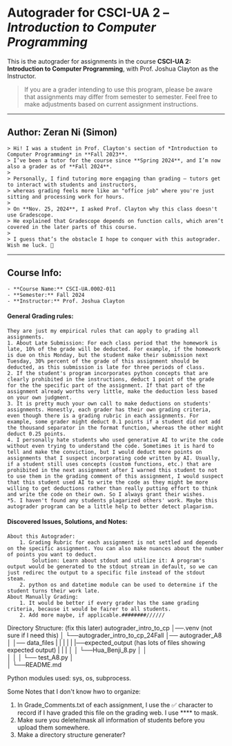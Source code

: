 # Autograder for CSCI-UA 2 – *Introduction to Computer Programming*

This is the autograder for assignments in the course **CSCI-UA 2: Introduction to Computer Programming**, with Prof. Joshua Clayton as the Instructor. 

> If you are a grader intending to use this program, please be aware that assignments may differ from semester to semester. Feel free to make adjustments based on current assignment instructions.

---
## Author: **Zeran Ni (Simon)**
    > Hi! I was a student in Prof. Clayton's section of *Introduction to Computer Programming* in **Fall 2023**.  
    > I’ve been a tutor for the course since **Spring 2024**, and I’m now also a grader as of **Fall 2024**.  
    >  
    > Personally, I find tutoring more engaging than grading — tutors get to interact with students and instructors,  
    > whereas grading feels more like an "office job" where you're just sitting and processing work for hours.  
    >  
    > On **Nov. 25, 2024**, I asked Prof. Clayton why this class doesn't use Gradescope.  
    > He explained that Gradescope depends on function calls, which aren’t covered in the later parts of this course.  
    >  
    > I guess that’s the obstacle I hope to conquer with this autograder. Wish me luck. 🚀
---

## Course Info:
    - **Course Name:** CSCI-UA.0002-011  
    - **Semester:** Fall 2024  
    - **Instructor:** Prof. Joshua Clayton  

#### General Grading rules:
    They are just my empirical rules that can apply to grading all assignments.
    1. About Late Submission: For each class period that the homework is late, 10% of the grade will be deducted. For example, if the homework is due on this Monday, but the student make their submission next Tuesday, 30% percent of the grade of this assignment should be deducted, as this submission is late for three periods of class.
    2. If the student's program incorporates python concepts that are clearly prohibited in the instructions, deduct 1 point of the grade for the the specific part of the assignment. If that part of the assignment already worths very little, make the deduction less based on your own judgment.
    3. It is pretty much your own call to make deductions on students' assignments. Honestly, each grader has their own grading criteria, even though there is a grading rubric in each assignments. For example, some grader might deduct 0.1 points if a student did not add the thousand separator in the format function, whereas the other might deduct 0.25 points.
    4. I personally hate students who used generative AI to write the code without even trying to understand the code. Sometimes it is hard to tell and make the conviction, but I would deduct more points on assignments that I suspect incorporating code written by AI. Usually, if a student still uses concepts (custom functions, etc.) that are prohibited in the next assignment after I warned this student to not to use them in the grading comment of this assignment, I would suspect that this student used AI to write the code as they might be more willing to get deductions rather than really putting effort to think and write the code on their own. So I always grant their wishes.
    *5. I haven't found any students plagarized others' work. Maybe this autograder program can be a little help to better detect plagarism.

#### Discovered Issues, Solutions, and Notes:
    About this Autograder:
        1. Grading Rubric for each assignment is not settled and depends on the specific assignment. You can also make nuances about the number of points you want to deduct.
            Solution: Learn about stdout and utilize it: A program's output would be generated to the stdout stream in default, so we can just redirec the output to a specific file instead of the stdout steam.
        2. python os and datetime module can be used to determine if the student turns their work late.
    About Manually Grading:
        1. It would be better if every grader has the same grading criteria, because it would be fairer to all students.
        2. Add more maybe, if applicable.########//////

Directory Structure: (fix this later)
autograder_intro_to_cp
    │──.venv (not sure if I need this)
    │
    └──autograder_intro_to_cp_24Fall
        │── autograder_A8
        │       │── data_files
        |       |       |
        |       |       |──expected_output (has lots of files showing expected output)
        |       |       |
        │       │       └──Hua_Benji_8.py
        │       │       
        │       │
        │       └── test_A8.py
        │       
        │
        └──README.md

Python modules used: sys, os, subprocess.

Some Notes that I don't know hwo to organize:
1. In Grade_Comments.txt of each assignment, I use the ✅ character to record if I have graded this file on the grading web. I use **** to mask.
3. Make sure you delete/mask all information of students before you upload them somewhere.
4. Make a directory structure generater?
